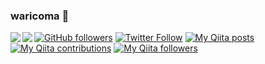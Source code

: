 ### waricoma 👋

<a href="https://github.com/waricoma/github-readme-stats">
  <img align="left" src="https://github-readme-stats.vercel.app/api?username=waricoma&count_private=true&show_icons=true" />
</a>
<a href="https://github.com/waricoma/github-readme-stats">
  <img align="left" src="https://github-readme-stats.vercel.app/api/top-langs/?username=waricoma&layout=compact" />
</a>

[![GitHub followers](https://img.shields.io/github/followers/waricoma?style=social)](https://github.com/waricoma)
[![Twitter Follow](https://img.shields.io/twitter/follow/waritocomatta?style=social)](https://twitter.com/waritocomatta)
[![My Qiita posts](https://qiita-badge.apiapi.app/s/waricoma/posts.svg)](https://qiita.com/waricoma)
[![My Qiita contributions](https://qiita-badge.apiapi.app/s/waricoma/contributions.svg)](https://qiita.com/waricoma)
[![My Qiita followers](https://qiita-badge.apiapi.app/s/waricoma/followers.svg)](https://qiita.com/waricoma)

